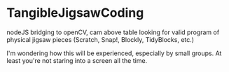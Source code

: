 # TangibleJigsawCoding
nodeJS bridging to openCV, cam above table looking for valid program of physical jigsaw pieces (Scratch, Snap!, Blockly, TidyBlocks, etc.)

I'm wondering how this will be experienced, especially by small groups. At least you're not staring into a screen all the time.

